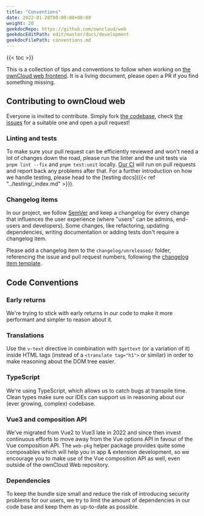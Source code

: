 ```yaml
---
title: "Conventions"
date: 2022-01-28T00:00:00+00:00
weight: 20
geekdocRepo: https://github.com/owncloud/web
geekdocEditPath: edit/master/docs/development
geekdocFilePath: conventions.md
---
```


{{< toc >}}

This is a collection of tips and conventions to follow when working on [the ownCloud web frontend](https://github.com/owncloud/web). 
It is a living document, please open a PR if you find something missing.

## Contributing to ownCloud web

Everyone is invited to contribute. Simply fork [the codebase](https://github.com/owncloud/web/), 
check [the issues](https://github.com/owncloud/web/issues?q=is%3Aopen+is%3Aissue+label%3ATopic%3Agood-first-issue) 
for a suitable one and open a pull request!

### Linting and tests

To make sure your pull request can be efficiently reviewed and won't need a lot of changes down the road, please run the linter and 
the unit tests via `pnpm lint --fix` and `pnpm test:unit` locally. [Our CI](https://drone.owncloud.com/owncloud/web) will run on 
pull requests and report back any problems after that. For a further introduction on how we handle testing, please head to 
the [testing docs]({{< ref "../testing/_index.md" >}}).

### Changelog items

In our project, we follow [SemVer](https://semver.org/) and keep a changelog for every change that influences the user experience (where 
"users" can be admins, end-users and developers).
Some changes, like refactoring, updating dependencies, writing documentation or adding tests don't require a changelog item.

Please add a changelog item to the `changelog/unreleased/` folder, referencing the issue and pull request numbers, following 
the [changelog item template](https://github.com/owncloud/web/blob/master/changelog/TEMPLATE). 

## Code Conventions

### Early returns

We're trying to stick with early returns in our code to make it more performant and simpler to reason about it.

### Translations

Use the `v-text` directive in combination with `$gettext` (or a variation of it) inside HTML tags (instead of 
a `<translate tag="h1">` or similar) in order to make reasoning about the DOM tree easier.

### TypeScript

We're using TypeScript, which allows us to catch bugs at transpile time. Clean types make sure our IDEs can support us 
in reasoning about our (ever growing, complex) codebase.

### Vue3 and composition API

We've migrated from Vue2 to Vue3 late in 2022 and since then invest continuous efforts to move away from the Vue options API
in favour of the Vue composition API. The `web-pkg` helper package provides quite some composables which will help you in
app & extension development, so we encourage you to make use of the Vue composition API as well, even outside of the
ownCloud Web repository.

### Dependencies

To keep the bundle size small and reduce the risk of introducing security problems for our users, we try to limit 
the amount of dependencies in our code base and keep them as up-to-date as possible.
